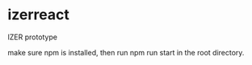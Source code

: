 # izerreact
IZER prototype

make sure npm is installed, then run npm run start in the root directory.
